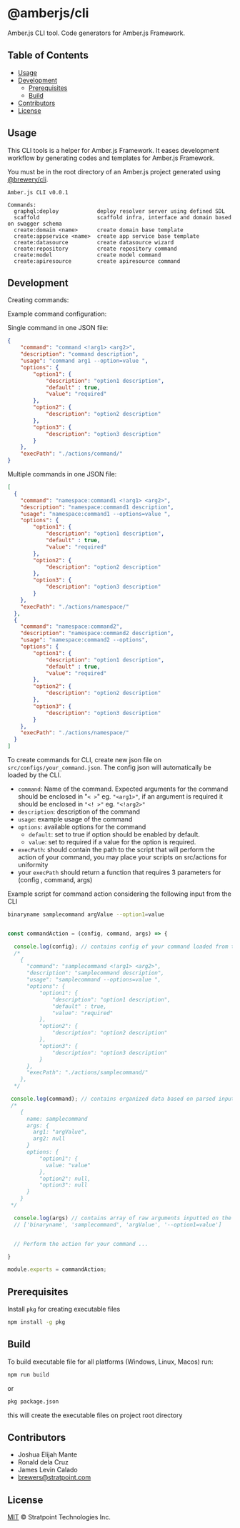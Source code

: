 # @amberjs/cli

Amber.js CLI tool. Code generators for Amber.js Framework.

## Table of Contents

* [Usage](#usage)
* [Development](#development)
  * [Prerequisites](#prerequisites)
  * [Build](#Build)
* [Contributors](#contributors)
* [License](#license)

## Usage

This CLI tools is a helper for Amber.js Framework. It eases development workflow by generating codes and templates for Amber.js Framework.

You must be in the root directory of an Amber.js project generated using [@brewery/cli](https://gitlab.stratpoint.dev/thebrewery/brewery-cli).

```
Amber.js CLI v0.0.1

Commands:
  graphql:deploy            deploy resolver server using defined SDL
  scaffold                  scaffold infra, interface and domain based on swagger schema
  create:domain <name>      create domain base template
  create:appservice <name>  create app service base template
  create:datasource         create datasource wizard
  create:repository         create repository command
  create:model              create model command
  create:apiresource        create apiresource command
```

## Development

Creating commands:

Example command configuration:

Single command in one JSON file:

```json
{
    "command": "command <!arg1> <arg2>",
    "description": "command description",
    "usage": "command arg1 --option=value ",
    "options": {
        "option1": {
            "description": "option1 description",
            "default" : true,
            "value": "required"
        },
        "option2": {
            "description": "option2 description"
        },
        "option3": {
            "description": "option3 description"
        }
    },
    "execPath": "./actions/command/"
}
```

Multiple commands in one JSON file:

```json
[
  {
    "command": "namespace:command1 <!arg1> <arg2>",
    "description": "namespace:command1 description",
    "usage": "namespace:command1 --options=value ",
    "options": {
        "option1": {
            "description": "option1 description",
            "default" : true,
            "value": "required"
        },
        "option2": {
            "description": "option2 description"
        },
        "option3": {
            "description": "option3 description"
        }
    },
    "execPath": "./actions/namespace/"
  },
  {
    "command": "namespace:command2",
    "description": "namespace:command2 description",
    "usage": "namespace:command2 --options",
    "options": {
        "option1": {
            "description": "option1 description",
            "default" : true,
            "value": "required"
        },
        "option2": {
            "description": "option2 description"
        },
        "option3": {
            "description": "option3 description"
        }
    },
    "execPath": "./actions/namespace/"
  }
]

```

To create commands for CLI, create new json file on ```src/configs/your_command.json```. The config json will automatically be loaded by the CLI.

- ```command```: Name of the command. Expected arguments for the command should be enclosed in "```< >```" eg. ```"<arg1>"```, if an argument is required it should be enclosed in ```"<! >"``` eg. ```"<!arg2>"```
- ```description```: description of the command
- ```usage```: example usage of the command
- ```options```: available options for the command
  - ```default```: set to true if option should be enabled by default.
  - ```value```: set to required if a value for the option is required.
- ```execPath```: should contain the path to the script that will perform the action of your command, you may place your scripts on src/actions for uniformity
- your ```execPath``` should return a function that requires 3 parameters for (config , command, args)



Example script for command action considering the following input from the CLI

```sh
binaryname samplecommand argValue --option1=value 
```


```js

const commandAction = (config, command, args) => {

  console.log(config); // contains config of your command loaded from the JSON file
  /*
    {
      "command": "samplecommand <!arg1> <arg2>",
      "description": "samplecommand description",
      "usage": "samplecommand --options=value ",
      "options": {
          "option1": {
              "description": "option1 description",
              "default" : true,
              "value": "required"
          },
          "option2": {
              "description": "option2 description"
          },
          "option3": {
              "description": "option3 description"
          }
      },
      "execPath": "./actions/samplecommand/"
    },
  */

 console.log(command); // contains organized data based on parsed input from cli
 /*
    {
      name: samplecommand
      args: {
        arg1: "argValue",
        arg2: null
      }
      options: {
          "option1": {
            value: "value"
          },
          "option2": null,
          "option3": null
      }
    }
 */

  console.log(args) // contains array of raw arguments inputted on the cli
  // ['binaryname', 'samplecommand', 'argValue', '--option1=value']


  // Perform the action for your command ...

}

module.exports = commandAction;
```

## Prerequisites

Install ```pkg``` for creating executable files
```sh
npm install -g pkg
```

## Build

To build executable file for all platforms (Windows, Linux, Macos) run:

```sh
npm run build
```

or

```sh
pkg package.json
```

this will create the executable files on project root directory

## Contributors

* Joshua Elijah Mante
* Ronald dela Cruz 
* James Levin Calado
* brewers@stratpoint.com

## License

[MIT](LICENSE) © Stratpoint Technologies Inc.








